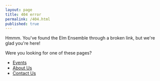 ```yaml
---
layout: page
title: 404 error
permalink: /404.html
published: true
---
```


Hmmm. You've found the Elm Ensemble through a broken link, but we're glad you're here!

Were you looking for one of these pages?

- [Events](/events)
- [About Us](/about)
- [Contact Us](/contact)
